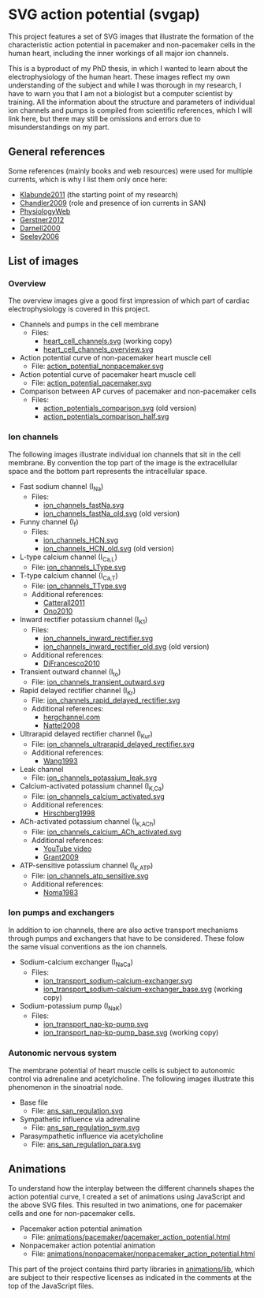 # SVG action potential (svgap)

This project features a set of SVG images that illustrate the formation of the characteristic action potential in pacemaker and non-pacemaker cells in the human heart, including the inner workings of all major ion channels.

This is a byproduct of my PhD thesis, in which I wanted to learn about the electrophysiology of the human heart.
These images reflect my own understanding of the subject and while I was thorough in my research, I have to warn you that I am not a biologist but a computer scientist by training.
All the information about the structure and parameters of individual ion channels and pumps is compiled from scientific references, which I will link here, but there may still be omissions and errors due to misunderstandings on my part.

## General references

Some references (mainly books and web resources) were used for multiple currents, which is why I list them only once here:

* [Klabunde2011](https://isbnsearch.org/isbn/9781451113846) (the starting point of my research)
* [Chandler2009](https://doi.org/10.1161/CIRCULATIONAHA.108.804369) (role and presence of ion currents in SAN)
* [PhysiologyWeb](https://web.archive.org/web/20210611082937/https://www.physiologyweb.com/lecture_notes/neuronal_action_potential/neuronal_action_potential_important_features.html)
* [Gerstner2012](https://doi.org/10.1017/CBO9780511815706)
* [Darnell2000](https://isbnsearch.org/isbn/0716731363)
* [Seeley2006](https://isbnsearch.org/isbn/9780073228051)

## List of images

### Overview

The overview images give a good first impression of which part of cardiac electrophysiology is covered in this project.

* Channels and pumps in the cell membrane
  * Files:
    * [heart_cell_channels.svg](heart_cell_channels.svg) (working copy)
    * [heart_cell_channels_overview.svg](heart_cell_channels_overview.svg)
* Action potential curve of non-pacemaker heart muscle cell
  * File: [action_potential_nonpacemaker.svg](action_potential_nonpacemaker.svg)
* Action potential curve of pacemaker heart muscle cell
  * File: [action_potential_pacemaker.svg](action_potential_pacemaker.svg)
* Comparison between AP curves of pacemaker and non-pacemaker cells
  * Files:
    * [action_potentials_comparison.svg](action_potentials_comparison.svg) (old version)
    * [action_potentials_comparison_half.svg](action_potentials_comparison_half.svg)

### Ion channels

The following images illustrate individual ion channels that sit in the cell membrane.
By convention the top part of the image is the extracellular space and the bottom part represents the intracellular space.

* Fast sodium channel (I<sub>Na</sub>)
  * Files:
    * [ion_channels_fastNa.svg](ion_channels_fastNa.svg)
    * [ion_channels_fastNa_old.svg](ion_channels_fastNa_old.svg) (old version)
* Funny channel (I<sub>f</sub>)
  * Files:
    * [ion_channels_HCN.svg](ion_channels_HCN.svg)
    * [ion_channels_HCN_old.svg](ion_channels_HCN_old.svg) (old version)
* L-type calcium channel (I<sub>Ca,L</sub>)
  * File: [ion_channels_LType.svg](ion_channels_LType.svg)
* T-type calcium channel (I<sub>Ca,T</sub>)
  * File: [ion_channels_TType.svg](ion_channels_TType.svg)
  * Additional references:
    * [Catterall2011](https://doi.org/10.1101/cshperspect.a003947)
    * [Ono2010](https://doi.org/10.1016/j.yjmcc.2009.08.021)
* Inward rectifier potassium channel (I<sub>K1</sub>)
  * Files: 
    * [ion_channels_inward_rectifier.svg](ion_channels_inward_rectifier.svg)
    * [ion_channels_inward_rectifier_old.svg](ion_channels_inward_rectifier_old.svg) (old version)
  * Additional references:
    * [DiFrancesco2010](https://doi.org/10.1161/CIRCRESAHA.109.208041)
* Transient outward channel (I<sub>to</sub>)
  * File: [ion_channels_transient_outward.svg](ion_channels_transient_outward.svg)
* Rapid delayed rectifier channel (I<sub>Kr</sub>)
  * File: [ion_channels_rapid_delayed_rectifier.svg](ion_channels_rapid_delayed_rectifier.svg)
  * Additional references:
    * [hergchannel.com](https://web.archive.org/web/20190806143620/http://hergchannel.com/)
    * [Nattel2008](https://doi.org/10.1113/jphysiol.2008.163089)
* Ultrarapid delayed rectifier channel (I<sub>Kur</sub>)
  * File: [ion_channels_ultrarapid_delayed_rectifier.svg](ion_channels_ultrarapid_delayed_rectifier.svg)
  * Additional references:
    * [Wang1993](https://www.ahajournals.org/doi/abs/10.1161/01.res.73.6.1061)
* Leak channel
  * File: [ion_channels_potassium_leak.svg](ion_channels_potassium_leak.svg)
* Calcium-activated potassium channel (I<sub>K,Ca</sub>)
  * File: [ion_channels_calcium_activated.svg](ion_channels_calcium_activated.svg)
  * Additional references:
    * [Hirschberg1998](https://doi.org/10.1085/jgp.111.4.565)
* ACh-activated potassium channel (I<sub>K,ACh</sub>)
  * File: [ion_channels_calcium_ACh_activated.svg](ion_channels_calcium_ACh_activated.svg)
  * Additional references:
    * [YouTube video](https://www.youtube.com/watch?v=tTY1VNDYtdE)
    * [Grant2009](https://doi.org/10.1161/CIRCEP.108.789081)
* ATP-sensitive potassium channel (I<sub>K,ATP</sub>)
  * File: [ion_channels_atp_sensitive.svg](ion_channels_atp_sensitive.svg)
  * Additional references:
    * [Noma1983](https://doi.org/10.1038/305147a0)

### Ion pumps and exchangers

In addition to ion channels, there are also active transport mechanisms through pumps and exchangers that have to be considered.
These folow the same visual conventions as the ion channels.

* Sodium-calcium exchanger (I<sub>NaCa</sub>)
  * Files:
    * [ion_transport_sodium-calcium-exchanger.svg](ion_transport_sodium-calcium-exchanger.svg)
    * [ion_transport_sodium-calcium-exchanger_base.svg](ion_transport_sodium-calcium-exchanger_base.svg) (working copy)
* Sodium-potassium pump (I<sub>NaK</sub>)
  * Files:
    * [ion_transport_nap-kp-pump.svg](ion_transport_nap-kp-pump.svg)
    * [ion_transport_nap-kp-pump_base.svg](ion_transport_nap-kp-pump_base.svg) (working copy)

### Autonomic nervous system

The membrane potential of heart muscle cells is subject to autonomic control via adrenaline and acetylcholine.
The following images illustrate this phenomenon in the sinoatrial node.

* Base file
  * File: [ans_san_regulation.svg](ans_san_regulation.svg)
* Sympathetic influence via adrenaline
  * File: [ans_san_regulation_sym.svg](ans_san_regulation_sym.svg)
* Parasympathetic influence via acetylcholine
  * File: [ans_san_regulation_para.svg](ans_san_regulation_para.svg)

## Animations

To understand how the interplay between the different channels shapes the action potential curve, I created a set of animations using JavaScript and the above SVG files.
This resulted in two animations, one for pacemaker cells and one for non-pacemaker cells.

* Pacemaker action potential animation
  * File: [animations/pacemaker/pacemaker_action_potential.html](animations/pacemaker/pacemaker_action_potential.html)
* Nonpacemaker action potential animation
  * File: [animations/nonpacemaker/nonpacemaker_action_potential.html](animations/nonpacemaker/nonpacemaker_action_potential.html)

This part of the project contains third party libraries in [animations/lib](animations/lib), which are subject to their respective licenses as indicated in the comments at the top of the JavaScript files.
